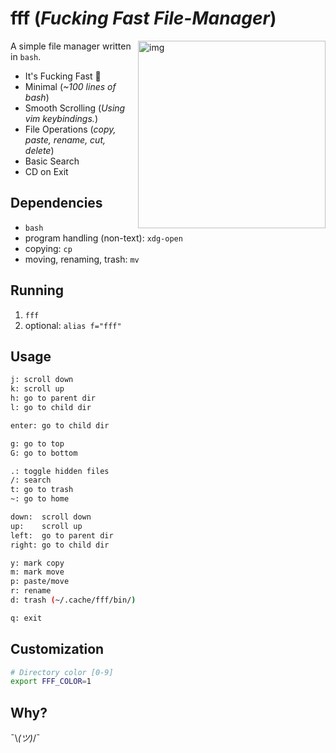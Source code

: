 # fff (*Fucking Fast File-Manager*)

<a href="https://asciinema.org/a/YoM4m6f7m63IK5Athb2F9AAXV" target="_blank"><img src="https://asciinema.org/a/B2LRFD6q26E7DhftTkeHLAUMT.png" alt="img" height="300px" align="right"/></a>

A simple file manager written in `bash`.

- It's Fucking Fast 🚀
- Minimal (*~100 lines of bash*)
- Smooth Scrolling (*Using vim keybindings.*)
- File Operations (*copy, paste, rename, cut, delete*)
- Basic Search
- CD on Exit


## Dependencies

- `bash`
- program handling (non-text): `xdg-open`
- copying: `cp`
- moving, renaming, trash: `mv`

## Running

1. `fff`
2. optional: `alias f="fff"`


## Usage

```sh
j: scroll down
k: scroll up
h: go to parent dir
l: go to child dir

enter: go to child dir

g: go to top
G: go to bottom

.: toggle hidden files
/: search
t: go to trash
~: go to home

down:  scroll down
up:    scroll up
left:  go to parent dir
right: go to child dir

y: mark copy
m: mark move
p: paste/move
r: rename
d: trash (~/.cache/fff/bin/)

q: exit
```

## Customization

```sh
# Directory color [0-9]
export FFF_COLOR=1
```

## Why?

¯\\_(ツ)_/¯
